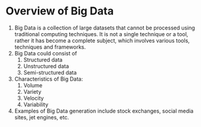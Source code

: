 # Overview of Big Data

1. Big Data is a collection of large datasets that cannot be processed using traditional computing techniques. It is not a single technique or a tool, rather it has become a complete subject, which involves various tools, techniques and frameworks.
2. Big Data could consist of
    1. Structured data
    2. Unstructured data
    3. Semi-structured data
3. Characteristics of Big Data:
    1. Volume
    2. Variety
    3. Velocity
    4. Variability
4. Examples of Big Data generation include stock exchanges, social media sites, jet engines, etc.